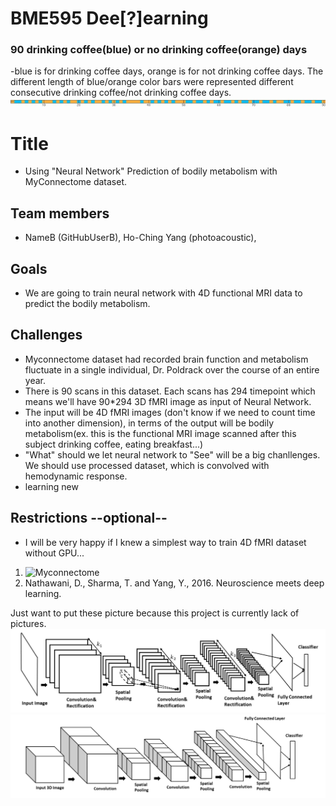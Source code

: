 # BME595 Dee[?]earning
### 90 drinking coffee(blue) or no drinking coffee(orange) days
-blue is for drinking coffee days, orange is for not drinking coffee days. The different length of blue/orange color bars were represented  different consecutive drinking coffee/not drinking coffee days.
![Coffee or NoCoffee](https://github.com/photoacoustic/bme595-project-2017/blob/master/project/Screen%20Shot%202017-10-12%20at%203.58.06%20PM.png)
# Title  
- Using "Neural Network" Prediction of bodily metabolism with MyConnectome dataset.
## Team members  
-  NameB (GitHubUserB), Ho-Ching Yang (photoacoustic),
## Goals  
- We are going to train neural network with 4D functional MRI data to predict the bodily metabolism.
## Challenges
- Myconnectome dataset had recorded brain function and metabolism fluctuate in a single individual, Dr. Poldrack over the course of an entire year.  
- There is 90 scans in this dataset. Each scans has 294 timepoint which means we'll have 90*294 3D fMRI image as input of Neural Network.
- The input will be 4D fMRI images (don't know if we need to count time into another dimension), in terms of the output will be bodily metabolism(ex. this is the functional MRI image scanned after this subject drinking coffee, eating breakfast...)
- "What" should we let neural network to "See" will be a big chanllenges. We should use processed dataset, which is convolved with hemodynamic response.
- learning new 
## Restrictions --optional--  
- I will be very happy if I knew a simplest way to train 4D fMRI dataset without GPU...

1. ![Myconnectome](http://myconnectome.org/wp/)
2. Nathawani, D., Sharma, T. and Yang, Y., 2016. Neuroscience meets deep learning.

Just want to put these picture because this project is currently lack of pictures.
![2D](https://github.com/photoacoustic/bme595-project-2017/blob/master/project/Screen%20Shot%202017-10-11%20at%209.34.54%20PM.png)
![3D](https://github.com/photoacoustic/bme595-project-2017/blob/master/project/Screen%20Shot%202017-10-11%20at%209.35.09%20PM.png)
